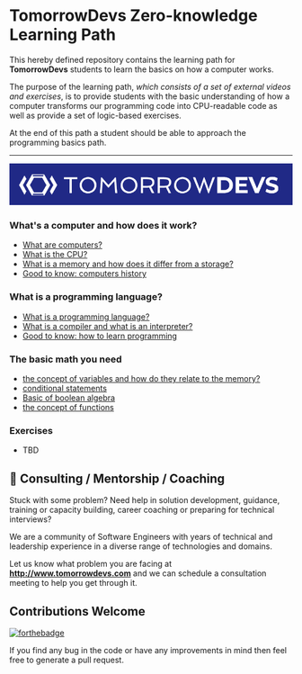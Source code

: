# TomorrowDevs Zero-knowledge Learning Path

This hereby defined repository contains the learning path for **TomorrowDevs** students to learn the basics on how a computer works.

The purpose of the learning path, _which consists of a set of external videos and exercises_, is to provide students with the
basic understanding of how a computer transforms our programming code into CPU-readable code as well as provide a set of logic-based
exercises.

At the end of this path a student should be able to approach the programming basics path.

<hr>

<img src="./logo-td.png" alt="Tomorrow Devs logo">

### What's a computer and how does it work?

* [What are computers?](https://www.explainthatstuff.com/howcomputerswork.html)
* [What is the CPU?](https://www.youtube.com/watch?v=cNN_tTXABUA)
* [What is a memory and how does it differ from a storage?](https://www.youtube.com/watch?v=8TfLBrtQ2sY)
* [Good to know: computers history](https://www.explainthatstuff.com/historyofcomputers.html)

### What is a programming language?

* [What is a programming language?](https://www.youtube.com/watch?v=XASY30EfGAc)
* [What is a compiler and what is an interpreter?](https://www.youtube.com/watch?v=3iLUls6Z_tw)
* [Good to know: how to learn programming](https://www.youtube.com/watch?v=MHPGeQD8TvI)

### The basic math you need

* [the concept of variables and how do they relate to the memory?](https://www.youtube.com/watch?v=ghCbURMWBD8)
* [conditional statements](https://www.youtube.com/watch?v=HQ3dCWjfRZ4)
* [Basic of boolean algebra](https://www.youtube.com/watch?v=cTjFy18SjRc)
* [the concept of functions](https://www.youtube.com/watch?v=OixshZzH8t0)

### Exercises

* TBD


## 🤝 Consulting / Mentorship / Coaching

Stuck with some problem? Need help in solution development, guidance, training or capacity building, career coaching or preparing for
technical interviews?

We are a community of Software Engineers with years of technical and leadership experience in a diverse range of technologies and domains.

Let us know what problem you are facing at <b>http://www.tomorrowdevs.com</b> and we can schedule a consultation meeting to help you get
through it.

## Contributions Welcome

[![forthebadge](https://forthebadge.com/images/badges/built-with-love.svg)](#)

If you find any bug in the code or have any improvements in mind then feel free to generate a pull request.
